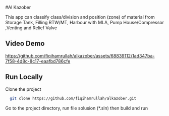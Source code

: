 #Al Kazober

 This  app can classify class/division and position (zone) of material from Storage Tank, Filling RTW/MT, Harbour with MLA, Pump House/Compressor ,Venting and Relief Valve



 ## **Video Demo**

 https://github.com/fiqihamrullah/alkazober/assets/68839112/1ad347ba-7f58-4d8c-8c17-eaafbd786cfe


## Run Locally

Clone the project

```bash
  git clone https://github.com/fiqihamrullah/alkazober.git
```

Go to the project directory, run file solusion (*.sln) then build and run 
